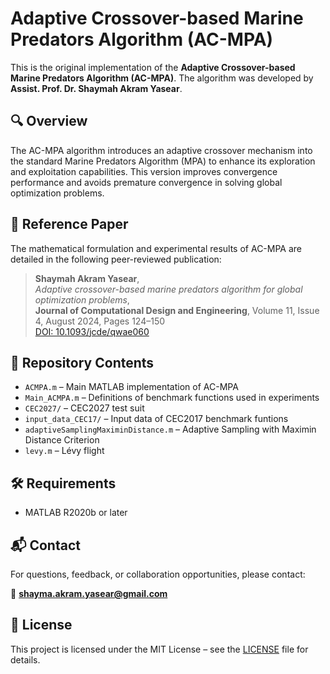 # Adaptive Crossover-based Marine Predators Algorithm (AC-MPA)

This is the original implementation of the **Adaptive Crossover-based Marine Predators Algorithm (AC-MPA)**. The algorithm was developed by **Assist. Prof. Dr. Shaymah Akram Yasear**.

## 🔍 Overview

The AC-MPA algorithm introduces an adaptive crossover mechanism into the standard Marine Predators Algorithm (MPA) to enhance its exploration and exploitation capabilities. This version improves convergence performance and avoids premature convergence in solving global optimization problems.

## 📘 Reference Paper

The mathematical formulation and experimental results of AC-MPA are detailed in the following peer-reviewed publication:

> **Shaymah Akram Yasear**,  
> *Adaptive crossover-based marine predators algorithm for global optimization problems*,  
> **Journal of Computational Design and Engineering**, Volume 11, Issue 4, August 2024, Pages 124–150  
> [DOI: 10.1093/jcde/qwae060](https://doi.org/10.1093/jcde/qwae060)

## 📁 Repository Contents

- `ACMPA.m` – Main MATLAB implementation of AC-MPA  
- `Main_ACMPA.m` – Definitions of benchmark functions used in experiments
- `CEC2027/` – CEC2027 test suit
- `input_data_CEC17/` – Input data of CEC2017 benchmark funtions
- `adaptiveSamplingMaximinDistance.m` – Adaptive Sampling with Maximin Distance Criterion
- `levy.m` – Lévy flight


## 🛠️ Requirements

- MATLAB R2020b or later

## 📬 Contact

For questions, feedback, or collaboration opportunities, please contact:

📧 **shayma.akram.yasear@gmail.com**

## 📜 License

This project is licensed under the MIT License – see the [LICENSE](LICENSE) file for details.
